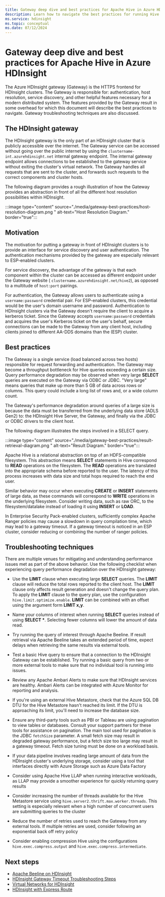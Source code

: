 ```yaml
---
title: Gateway deep dive and best practices for Apache Hive in Azure HDInsight
description: Learn how to navigate the best practices for running Hive queries over the Azure HDInsight gateway
ms.service: hdinsight
ms.topic: conceptual
ms.date: 07/12/2024
---
```


# Gateway deep dive and best practices for Apache Hive in Azure HDInsight

The Azure HDInsight gateway (Gateway) is the HTTPS frontend for HDInsight clusters. The Gateway is responsible for: authentication, host resolution, service discovery, and other helpful features necessary for a modern distributed system. The features provided by the Gateway result in some overhead for which this document will describe the best practices to navigate. Gateway troubleshooting techniques are also discussed.

## The HDInsight gateway

The HDInsight gateway is the only part of an HDInsight cluster that is publicly accessible over the internet. The Gateway service can be accessed without going over the public internet by using the `clustername-int.azurehdinsight.net` internal gateway endpoint. The internal gateway endpoint allows connections to be established to the gateway service without exiting the cluster's virtual network. The Gateway  handles all requests that are sent to the cluster, and  forwards such requests to the correct components and cluster hosts.

The following diagram provides a rough illustration of how the Gateway provides an abstraction in front of all the different host resolution possibilities within HDInsight.

:::image type="content" source="./media/gateway-best-practices/host-resolution-diagram.png " alt-text="Host Resolution Diagram." border="true":::

## Motivation

The motivation for putting a gateway in front of HDInsight clusters is to provide an interface for service discovery and user authentication. The authentication mechanisms provided by the gateway are especially relevant to ESP-enabled clusters.

For service discovery, the advantage of the gateway is that each component within the cluster can be accessed as different endpoint under the Gateway website ( `clustername.azurehdinsight.net/hive2`), as opposed to a multitude of `host:port` pairings.

For authentication, the Gateway allows users to authenticate using a `username:password` credential pair. For ESP-enabled clusters, this credential would be the user's domain username and password. Authentication to HDInsight clusters via the Gateway doesn't require the client to acquire a kerberos ticket. Since the Gateway accepts `username:password` credentials and acquires the user's Kerberos ticket on the user's behalf, secure connections can be made to the Gateway from any client host, including clients joined to different AA-DDS domains than the (ESP) cluster.

## Best practices

The Gateway is a single service (load balanced across two hosts) responsible for request forwarding and authentication. The Gateway may become a throughput bottleneck for Hive queries exceeding a certain size. Query performance degradation may be observed when very large **SELECT** queries are executed on the Gateway via ODBC or JDBC. "Very large" means queries that make up more than 5 GB of data across rows or columns. This query could include a long list of rows and, or a wide column count.

The Gateway's performance degradation around queries of a large size is because the data must be transferred from the underlying data store (ADLS Gen2) to: the HDInsight Hive Server, the Gateway, and finally via the JDBC or ODBC drivers to the client host.

The following diagram illustrates the steps involved in a SELECT query.

:::image type="content" source="./media/gateway-best-practices/result-retrieval-diagram.png " alt-text="Result Diagram." border="true":::

Apache Hive is a relational abstraction on top of an HDFS-compatible filesystem. This abstraction means **SELECT** statements in Hive correspond to **READ** operations on the filesystem. The **READ** operations are translated into the appropriate schema before reported to the user. The latency of this process increases with data size and total hops required to reach the end user.

Similar behavior may occur when executing **CREATE** or **INSERT** statements of large data, as these commands will correspond to **WRITE** operations in the underlying filesystem. Consider writing data, such as raw ORC, to the filesystem/datalake instead of loading it using **INSERT** or **LOAD**.

In Enterprise Security Pack-enabled clusters, sufficiently complex Apache Ranger policies may cause a slowdown in query compilation time, which may lead to a gateway timeout. If a gateway timeout is noticed in an ESP cluster, consider reducing or combining the number of ranger policies.

## Troubleshooting techniques

There are multiple venues for mitigating and understanding performance issues met as part of the above behavior. Use the following checklist when experiencing query performance degradation over the HDInsight gateway:

* Use the **LIMIT** clause when executing large **SELECT** queries. The **LIMIT** clause will reduce the total rows reported to the client host. The **LIMIT** clause only affects result generation and doesn't change the query plan. To apply the **LIMIT** clause to the query plan, use the configuration `hive.limit.optimize.enable`. **LIMIT** can be combined with an offset using the argument form **LIMIT x,y**.

* Name your columns of interest when running **SELECT** queries instead of using **SELECT \***. Selecting fewer columns will lower the amount of data read.

* Try running the query of interest through Apache Beeline. If result retrieval via Apache Beeline takes an extended period of time,
expect delays when retrieving the same results via external tools.

* Test a basic Hive query to ensure that a connection to the HDInsight Gateway can be established. Try running a basic query from two or more external tools to make sure that no individual tool is running into issues.

* Review any Apache Ambari Alerts to make sure that HDInsight services are healthy. Ambari Alerts can be integrated with Azure Monitor for reporting and analysis.

* If you're using an external Hive Metastore, check that the Azure SQL DB DTU for the Hive Metastore hasn't reached its limit. If the DTU is approaching its limit, you'll need to increase the database size.

* Ensure any third-party tools such as PBI or Tableau are using pagination to view tables or databases. Consult your support partners for these tools for assistance on pagination. The main tool used for pagination is the JDBC `fetchSize` parameter. A small fetch size may result in degraded gateway performance, but a fetch size too large may result in a gateway timeout. Fetch size tuning must be done on a workload basis.

* If your data pipeline involves reading large amount of data from the HDInsight cluster's underlying storage, consider using a tool that interfaces directly with Azure Storage such as Azure Data Factory

* Consider using Apache Hive LLAP when running interactive workloads, as LLAP may provide a smoother experience for quickly returning query results

* Consider increasing the number of threads available for the Hive Metastore service using `hive.server2.thrift.max.worker.threads`. This setting is especially relevant when a high number of concurrent users are submitting queries to the cluster

* Reduce the number of retries used to reach the Gateway from any external tools. If multiple retries are used, consider following an exponential back off retry policy

* Consider enabling compression Hive using the configurations `hive.exec.compress.output` and `hive.exec.compress.intermediate`.

## Next steps

* [Apache Beeline on HDInsight](../hadoop/apache-hadoop-use-hive-beeline.md)
* [HDInsight Gateway Timeout Troubleshooting Steps](./troubleshoot-gateway-timeout.md)
* [Virtual Networks for HDInsight](../hdinsight-plan-virtual-network-deployment.md)
* [HDInsight with Express Route](../connect-on-premises-network.md)
